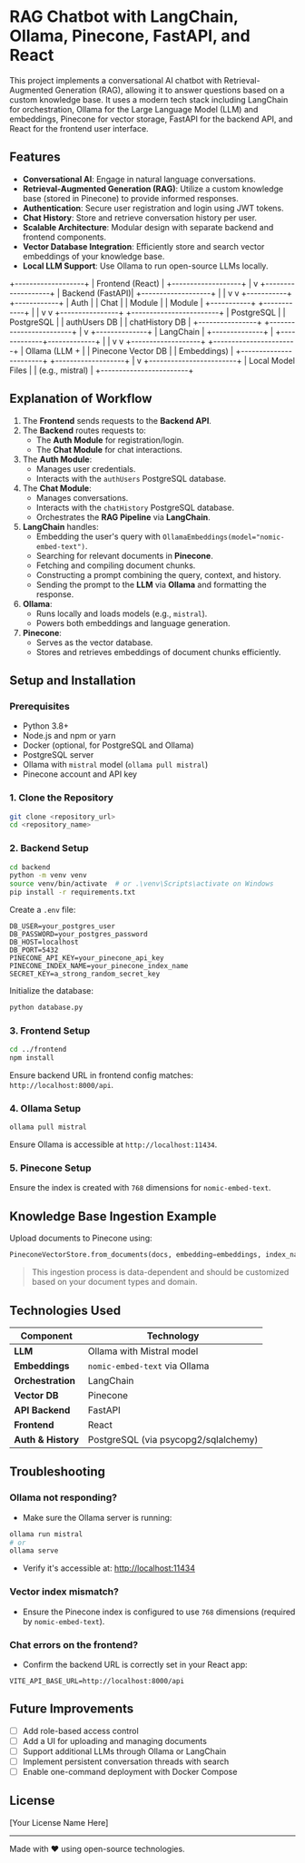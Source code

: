 # RAG Chatbot with LangChain, Ollama, Pinecone, FastAPI, and React

This project implements a conversational AI chatbot with Retrieval-Augmented Generation (RAG), allowing it to answer questions based on a custom knowledge base. It uses a modern tech stack including LangChain for orchestration, Ollama for the Large Language Model (LLM) and embeddings, Pinecone for vector storage, FastAPI for the backend API, and React for the frontend user interface.

## Features

- **Conversational AI**: Engage in natural language conversations.
- **Retrieval-Augmented Generation (RAG)**: Utilize a custom knowledge base (stored in Pinecone) to provide informed responses.
- **Authentication**: Secure user registration and login using JWT tokens.
- **Chat History**: Store and retrieve conversation history per user.
- **Scalable Architecture**: Modular design with separate backend and frontend components.
- **Vector Database Integration**: Efficiently store and search vector embeddings of your knowledge base.
- **Local LLM Support**: Use Ollama to run open-source LLMs locally.

+-------------------+
| Frontend (React)  |
+-------------------+
          |
          v
+-------------------+
|  Backend (FastAPI)|
+-------------------+
     |          |
     v          v
+-----------+  +------------+
| Auth      |  | Chat       |
| Module    |  | Module     |
+-----------+  +------------+
     |              |
     v              v
+----------------+  +------------------------+
| PostgreSQL     |  | PostgreSQL             |
| authUsers DB   |  | chatHistory DB         |
+----------------+  +------------------------+
                        |
                        v
                 +--------------+
                 |  LangChain   |
                 +--------------+
                      |
        +-------------+-------------+
        |                           |
        v                           v
+-------------------+     +-----------------------+
| Ollama (LLM +     |     | Pinecone Vector DB    |
|  Embeddings)      |     +-----------------------+
+-------------------+
        |
        v
+------------------------+
| Local Model Files      |
| (e.g., mistral)        |
+------------------------+

## Explanation of Workflow

1. The **Frontend** sends requests to the **Backend API**.
2. The **Backend** routes requests to:
   - The **Auth Module** for registration/login.
   - The **Chat Module** for chat interactions.
3. The **Auth Module**:
   - Manages user credentials.
   - Interacts with the `authUsers` PostgreSQL database.
4. The **Chat Module**:
   - Manages conversations.
   - Interacts with the `chatHistory` PostgreSQL database.
   - Orchestrates the **RAG Pipeline** via **LangChain**.
5. **LangChain** handles:
   - Embedding the user's query with `OllamaEmbeddings(model="nomic-embed-text")`.
   - Searching for relevant documents in **Pinecone**.
   - Fetching and compiling document chunks.
   - Constructing a prompt combining the query, context, and history.
   - Sending the prompt to the **LLM** via **Ollama** and formatting the response.
6. **Ollama**:
   - Runs locally and loads models (e.g., `mistral`).
   - Powers both embeddings and language generation.
7. **Pinecone**:
   - Serves as the vector database.
   - Stores and retrieves embeddings of document chunks efficiently.

## Setup and Installation

### Prerequisites

- Python 3.8+
- Node.js and npm or yarn
- Docker (optional, for PostgreSQL and Ollama)
- PostgreSQL server
- Ollama with `mistral` model (`ollama pull mistral`)
- Pinecone account and API key

### 1. Clone the Repository

```bash
git clone <repository_url>
cd <repository_name>
```

### 2. Backend Setup

```bash
cd backend
python -m venv venv
source venv/bin/activate  # or .\venv\Scripts\activate on Windows
pip install -r requirements.txt
```

Create a `.env` file:

```
DB_USER=your_postgres_user
DB_PASSWORD=your_postgres_password
DB_HOST=localhost
DB_PORT=5432
PINECONE_API_KEY=your_pinecone_api_key
PINECONE_INDEX_NAME=your_pinecone_index_name
SECRET_KEY=a_strong_random_secret_key
```

Initialize the database:

```bash
python database.py
```

### 3. Frontend Setup

```bash
cd ../frontend
npm install
```

Ensure backend URL in frontend config matches: `http://localhost:8000/api`.

### 4. Ollama Setup

```bash
ollama pull mistral
```

Ensure Ollama is accessible at `http://localhost:11434`.

### 5. Pinecone Setup

Ensure the index is created with `768` dimensions for `nomic-embed-text`.

## Knowledge Base Ingestion Example

Upload documents to Pinecone using:

```python
PineconeVectorStore.from_documents(docs, embedding=embeddings, index_name="your_index")
```

> This ingestion process is data-dependent and should be customized based on your document types and domain.

## Technologies Used

| Component        | Technology                          |
|------------------|--------------------------------------|
| **LLM**          | Ollama with Mistral model           |
| **Embeddings**   | `nomic-embed-text` via Ollama       |
| **Orchestration**| LangChain                           |
| **Vector DB**    | Pinecone                            |
| **API Backend**  | FastAPI                             |
| **Frontend**     | React                               |
| **Auth & History**| PostgreSQL (via psycopg2/sqlalchemy) |

## Troubleshooting

### Ollama not responding?

- Make sure the Ollama server is running:

```bash
ollama run mistral
# or
ollama serve
```

- Verify it's accessible at: [http://localhost:11434](http://localhost:11434)

### Vector index mismatch?

- Ensure the Pinecone index is configured to use `768` dimensions (required by `nomic-embed-text`).

### Chat errors on the frontend?

- Confirm the backend URL is correctly set in your React app:

```env
VITE_API_BASE_URL=http://localhost:8000/api
```

## Future Improvements

- [ ] Add role-based access control
- [ ] Add a UI for uploading and managing documents
- [ ] Support additional LLMs through Ollama or LangChain
- [ ] Implement persistent conversation threads with search
- [ ] Enable one-command deployment with Docker Compose

## License

[Your License Name Here]

---

Made with ❤️ using open-source technologies.
